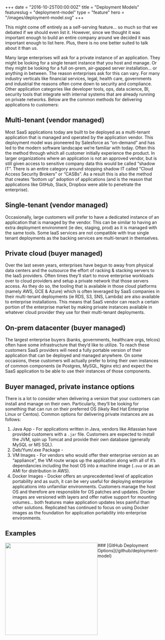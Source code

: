 +++
date = "2016-10-25T00:00:00Z"
title = "Deployment Models"
featureslug = "deployment-model"
type = "feature"
hero = "/images/deployment-model.svg"
+++

This might come off entirely as a self-serving feature… so much so that we debated if we should even list it. However, since we thought it was important enough to build an entire company around we decided it was important enough to list here. Plus, there is no one better suited to talk about it than us.

Many large enterprises will ask for a private instance of an application. They might be looking for a single tenant instance that you host and manage. Or they might be looking for a full on-prem, air-gapped server installation… or anything in between. The reason enterprises ask for this can vary. For many industry verticals like financial services, legal, health care, governments and industrial the reasons often come down to security and compliance. Other application categories like developer tools, ops, data science, BI, security tools that integrate with internal systems that are already running on private networks. Below are the common methods for delivering applications to customers:

## Multi-tenant (vendor managed)
Most SaaS applications today are built to be deployed as a multi-tenant application that is managed and operated by the application vendor. This deployment model was pioneered by Salesforce as “on-demand” and has led to the modern software landscape we’re familiar with today. Often this the method through which all customer initially experience the product. In larger organizations where an application is not an approved vendor, but is still given access to sensitive company data this would be called “shadow IT”. There is an entire category around stopping shadow IT called “Cloud Access Security Brokers” or “CASBs”. As a result this is also the method that creates “bottom up” adoption of applications (and is the reason that applications like GitHub, Slack, Dropbox were able to penetrate the enterprise).

## Single-tenant (vendor managed)
Occasionally, large customers will prefer to have a dedicated instance of an application that is managed by the vendor. This can be similar to having an extra deployment environment (ie dev, staging, prod) as it is managed with the same tools. Some IaaS services are not compatible with true single tenant deployments as the backing services are multi-tenant in themselves.

## Private cloud (buyer managed)
Over the last seven years, enterprises have begun to away from physical data centers and the outsource the effort of racking & stacking servers to the IaaS providers. Often times they’ll start to move enterprise workloads over to cloud providers and setup a private network that those servers access. As they do so, the tooling that is available in those cloud platforms (namely AWS, GCE & Azure) which is often leveraged by SaaS companies in their multi-tenant deployments (ie RDS, S3, SNS, Lambda) are also available to enterprise installations. This means that SaaS vendor can reach a certain portion of the enterprise market by making private instances available in whatever cloud provider they use for their multi-tenant deployments.

## On-prem datacenter (buyer managed)
The largest enterprise buyers (banks, governments, healthcare orgs, telcos) often have some infrastructure that they’d like to utilize. To reach these customers SaaS providers will need a fully portable version of their application that can be deployed and managed anywhere. On some occasions, these customers will actually prefer to bring their own instances of common components (ie Postgres, MySQL, Nginx etc) and expect the SaaS application to be able to use their instances of those components.

## Buyer managed, private instance options
There is a lot to consider when delivering a version that your customers can install and manage on their own. Particularly, they’ll be looking for something that can run on their preferred OS (likely Red Hat Enterprise Linux or Centos). Common options for delivering private instances are as follows:

1. Java App - For applications written in Java, vendors like Atlassian have provided customers with a `.jar` file. Customers are expected to install the JVM, spin up Tomcat and provide their own database (generally MySQL or MS SQL).
1. Deb/Yum/.exe Package -
1. VM Images - For vendors who would offer their enterprise version as an “appliance”, the VM route wraps up the application along with all of it’s dependancies including the host OS into a machine image (`.ova` or as an AMI for distribution in AWS).
1. Docker Images - Docker offers an unprecedented level of application portability and as such, it can be very useful for deploying enterprise applications into unfamiliar environments. Customers manage the host OS and therefore are responsible for OS patches and updates. Docker images are versioned with layers and offer native support for mounting volumes… both features make application updates less painful than other solutions. Replicated has continued to focus on using Docker images as the foundation for application portability into enterprise environments.

## Examples  
<a href="/github/deployment-model"><img src="/github/images/ghe.png" width="300px" align="left" style="margin:0;"/></a>
<div class="clearfix"></div>
### [GitHub Deployment Options](/github/deployment-model)

